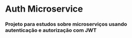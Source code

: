 # Auth Microservice

### Projeto para estudos sobre microserviços usando autenticação e autorização com JWT
